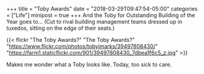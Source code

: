 +++
title = "Toby Awards"
date = "2018-03-29T09:47:54-05:00"
categories = ["Life"]
minipost = true
+++
And the Toby for Outstanding Building of the Year goes to… (Cut to rival building management teams dressed up in tuxedos, sitting on the edge of their seats.)

{{< flickr "The Toby Awards?"
           "The Toby Awards?"
           "https://www.flickr.com/photos/tobyjmarks/39497808430/"
           "https://farm1.staticflickr.com/901/39497808430_7dbea1f6c5_z.jpg" >}}

Makes me wonder what a Toby looks like. Today, too sick to care.